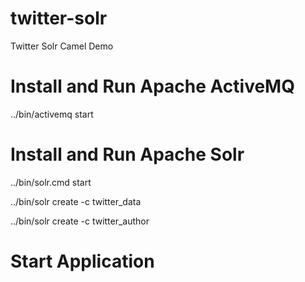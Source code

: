 # twitter-solr
Twitter Solr Camel Demo

# Install and Run Apache ActiveMQ
../bin/activemq start

# Install and Run Apache Solr
../bin/solr.cmd start

../bin/solr create -c twitter_data

../bin/solr create -c twitter_author

# Start Application
